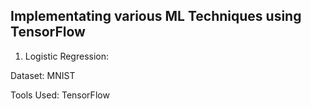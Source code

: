 ## Implementating various ML Techniques using TensorFlow

1. Logistic Regression: 

Dataset: MNIST

Tools Used: TensorFlow
